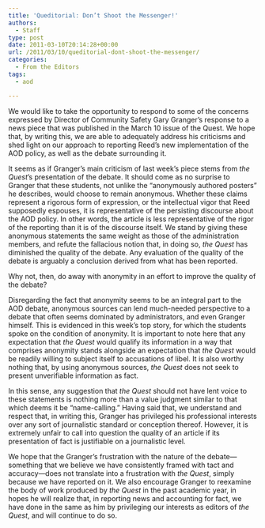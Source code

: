 ```yaml
---
title: 'Queditorial: Don’t Shoot the Messenger!'
authors: 
  - Staff
type: post
date: 2011-03-10T20:14:28+00:00
url: /2011/03/10/queditorial-dont-shoot-the-messenger/
categories:
  - From the Editors
tags:
  - aod

---
```

We would like to take the opportunity to respond to some of the concerns expressed by Director of Community Safety Gary Granger’s response to a news piece that was published in the March 10 issue of the Quest. We hope that, by writing this, we are able to adequately address his criticisms and shed light on our approach to reporting Reed’s new implementation of the AOD policy, as well as the debate surrounding it.

It seems as if Granger’s main criticism of last week’s piece stems from _the Quest_’s presentation of the debate. It should come as no surprise to Granger that these students, not unlike the “anonymously authored posters” he describes, would choose to remain anonymous. Whether these claims represent a rigorous form of expression, or the intellectual vigor that Reed supposedly espouses, it is representative of the persisting discourse about the AOD policy. In other words, the article is less representative of the rigor of the reporting than it is of the discourse itself. We stand by giving these anonymous statements the same weight as those of the administration members, and refute the fallacious notion that, in doing so, _the Quest_ has diminished the quality of the debate. Any evaluation of the quality of the debate is arguably a conclusion derived from what has been reported.

Why not, then, do away with anonymity in an effort to improve the quality of the debate?

Disregarding the fact that anonymity seems to be an integral part to the AOD debate, anonymous sources can lend much-needed perspective to a debate that often seems dominated by administrators, and even Granger himself. This is evidenced in this week’s top story, for which the students spoke on the condition of anonymity. It is important to note here that any expectation that _the Quest_ would qualify its information in a way that comprises anonymity stands alongside an expectation that _the Quest_ would be readily willing to subject itself to accusations of libel. It is also worthy nothing that, by using anonymous sources, _the Quest_ does not seek to present unverifiable information as fact.

In this sense, any suggestion that _the Quest_ should not have lent voice to these statements is nothing more than a value judgment similar to that which deems it be “name-calling.” Having said that, we understand and respect that, in writing this, Granger has privileged his professional interests over any sort of journalistic standard or conception thereof. However, it is extremely unfair to call into question the quality of an article if its presentation of fact is justifiable on a journalistic level.

We hope that the Granger’s frustration with the nature of the debate—something that we believe we have consistently framed with tact and accuracy—does not translate into a frustration with _the Quest_, simply because we have reported on it. We also encourage Granger to reexamine the body of work produced by _the Quest_ in the past academic year, in hopes he will realize that, in reporting news and accounting for fact, we have done in the same as him by privileging our interests as editors of _the Quest_, and will continue to do so.